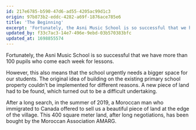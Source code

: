 ```yaml
---
id: 217e6785-b590-47d6-ad55-4205ac99d1c3
origin: 97b873b2-eddc-4282-a69f-1876ace785e6
title: 'The Beginning'
excerpt: 'Fortunately, the Asni Music School is so successful that we have more than 100 pupils who come each week for lessons.'
updated_by: f33c7ac3-14e7-496e-9ebd-03b570383bfc
updated_at: 1698855574
---
```

Fortunately, the Asni Music School is so successful that we have more than 100 pupils who come each week for lessons.

However, this also means that the school urgently needs a bigger space for our students. The original idea of building on the existing primary school property couldn’t be implemented for different reasons. A new piece of land had to be found, which turned out to be a difficult undertaking.

After a long search, in the summer of 2019, a Moroccan man who immigrated to Canada offered to sell us a beautiful piece of land at the edge of the village. This 400 square meter land, after long negotiations, has been bought by the Moroccan Association AMARG.